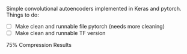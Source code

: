 Simple convolutional autoencoders implemented in Keras and pytorch.
Things to do:
- [ ] Make clean and runnable file pytorch (needs more cleaning)
- [ ] Make clean and runnable TF version

75% Compression Results

